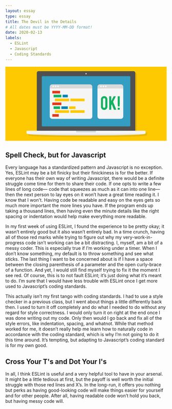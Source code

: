 ```yaml
---
layout: essay
type: essay
title: The Devil in the Details
# All dates must be YYYY-MM-DD format!
date: 2020-02-13
labels:
  - ESLint
  - Javascript
  - Coding Standards
---
```


<img class="ui image" src="/images/code-standard.png">

## Spell Check, but for Javascript
Every language has a standardized pattern and Javascript is no exception. Yes, ESLint may be a bit finicky but their finickiness is for the better. If everyone has their own way of writing Javascript, there would be a definite struggle come time for them to share their code. If one opts to write a few lines of long code–– code that squeezes as much as it can into one line––then the next person to lay eyes on it won’t have a great time reading it. I know that I won't. Having code be readable and easy on the eyes gets so much more important the more lines you have. If the program ends up taking a thousand lines, then having even the minute details like the right spacing or indentation would help make everything more readable. 

In my first week of using ESLint, I found the experience to be pretty okay; it wasn’t entirely good but it also wasn’t entirely bad. In a time crunch, having all of those red marks while trying to figure out why my very-work-in-progress code isn’t working can be a bit distracting. I, myself, am a bit of a messy coder. This is especially true if I’m working under a timer. When I don’t know something, my default is to throw something and see what sticks. The last thing I want to be concerned about is if I have a space between the closing parenthesis of a parameter and the open curly-brace of a function. And yet, I would still find myself trying to fix it the moment I see red. Of course, this is to not fault ESLint; it’s just doing what it’s meant to do. I’m sure that I would have less trouble with ESLint once I get more used to Javascript’s coding standards. 

This actually isn’t my first tango with coding standards. I had to use a style checker in a previous class, but I went about things a little differently back then. I used to turn it off completely and do what I needed to do without any regard for style correctness. I would only turn it on right at the end once I was done writing out my code. Only then would I go back and fix all of the style errors, like indentation, spacing, and whatnot. While that method worked for me, it doesn’t really help me learn how to naturally code in accordance with the coding standard, which is why I’m not going to do it this time around. It’s tempting, but adapting to Javascript’s coding standard is for my own good. 

## Cross Your T's and Dot Your I's
In all, I think ESLint is useful and a very helpful tool to have in your arsenal. It might be a little tedious at first, but the payoff is well worth the initial struggle with those red lines and X’s. In the long-run, it offers you nothing but perks as having good-looking code will make things easier for yourself and for other people. After all, having readable code won’t hold you back, but having messy code will. 


